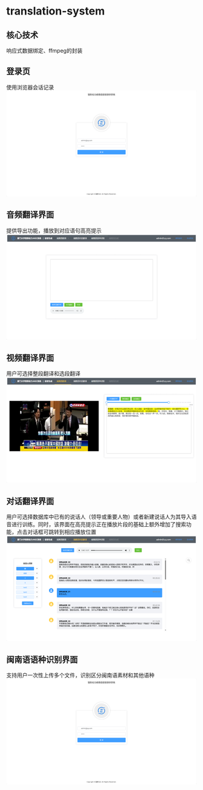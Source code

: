 # translation-system
## 核心技术
响应式数据绑定、ffmpeg的封装
## 登录页
使用浏览器会话记录
![LoginPage](./src/assets/works/图片1.png)
## 音频翻译界面
提供导出功能，播放到对应语句高亮提示
![AudioPage](./src/assets/works/图片2.png)
## 视频翻译界面
用户可选择整段翻译和选段翻译
![VideoPage](./src/assets/works/图片3.png)
## 对话翻译界面
用户可选择数据库中已有的说话人（领导或重要人物）或者新建说话人为其导入语音进行训练。同时，该界面在高亮提示正在播放片段的基础上额外增加了搜索功能，点击对话框可跳转到相应播放位置
![DialoguePage](./src/assets/works/图片4.png)
## 闽南语语种识别界面
支持用户一次性上传多个文件，识别区分闽南语素材和其他语种
![LanguagePage](./src/assets/works/图片1.png)
